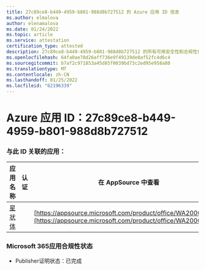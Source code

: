 ```yaml
---
title: 27c89ce8-b449-4959-b801-988d8b727512 的 Azure 应用 ID 信息
ms.author: elmalova
author: elenamalova
ms.date: 01/24/2022
ms.topic: article
ms.service: attestation
certification_type: attested
description: 27c89ce8-b449-4959-b801-988d8b727512 的所有可用安全性和合规性信息。
ms.openlocfilehash: 64fa0ae78d26aff736e9f49139de0af52fc4d6c4
ms.sourcegitcommit: b7af2c971853a45d85f0039bd73c2ed95e958a80
ms.translationtype: MT
ms.contentlocale: zh-CN
ms.lasthandoff: 01/25/2022
ms.locfileid: "62196339"
---
```

# <a name="azure-app-id-27c89ce8-b449-4959-b801-988d8b727512"></a>Azure 应用 ID：27c89ce8-b449-4959-b801-988d8b727512


### <a name="apps-associated-with-this-id"></a>与此 ID 关联的应用：
| **应用名称** | **认证** | **在 AppSource 中查看** |
|--------------|---------------|-----------------------|
| [星状体](https://docs.microsoft.com/microsoft-365-app-certification/forward/WA200002379) |  | [https://appsource.microsoft.com/product/office/WA200002379](https://appsource.microsoft.com/product/office/WA200002379) |

### <a name="microsoft-365-app-compliance-status"></a>Microsoft 365应用合规性状态
- Publisher证明状态：已完成
